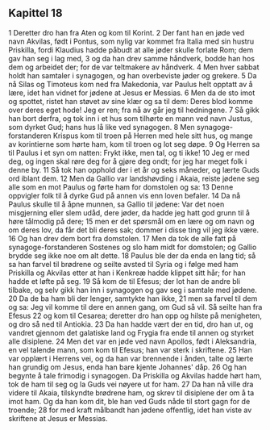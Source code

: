 ## Kapittel 18

1 Deretter dro han fra Aten og kom til Korint.
2 Der fant han en jøde ved navn Akvilas, født i Pontus, som nylig var kommet fra Italia med sin hustru Priskilla, fordi Klaudius hadde påbudt at alle jøder skulle forlate Rom; dem gav han seg i lag med,
3 og da han drev samme håndverk, bodde han hos dem og arbeidet der; for de var teltmakere av håndverk.
4 Men hver sabbat holdt han samtaler i synagogen, og han overbeviste jøder og grekere.
5 Da nå Silas og Timoteus kom ned fra Makedonia, var Paulus helt opptatt av å lære, idet han vidnet for jødene at Jesus er Messias.
6 Men da de sto imot og spottet, ristet han støvet av sine klær og sa til dem: Deres blod komme over deres eget hode! Jeg er ren; fra nå av går jeg til hedningene.
7 Så gikk han bort derfra, og tok inn i et hus som tilhørte en mann ved navn Justus, som dyrket Gud; hans hus lå like ved synagogen.
8 Men synagoge-forstanderen Krispus kom til troen på Herren med hele sitt hus, og mange av korintierne som hørte ham, kom til troen og lot seg døpe.
9 Og Herren sa til Paulus i et syn om natten: Frykt ikke, men tal, og ti ikke!
10 Jeg er med deg, og ingen skal røre deg for å gjøre deg ondt; for jeg har meget folk i denne by.
11 Så tok han opphold der i et år og seks måneder, og lærte Guds ord iblant dem.
12 Men da Gallio var landshøvding i Akaia, reiste jødene seg alle som en mot Paulus og førte ham for domstolen og sa:
13 Denne oppvigler folk til å dyrke Gud på annen vis enn loven befaler.
14 Da nå Paulus skulle til å åpne munnen, sa Gallio til jødene: Var det noen misgjerning eller slem udåd, dere jøder, da hadde jeg hatt god grunn til å høre tålmodig på dere;
15 men er det spørsmål om en lære og om navn og om deres lov, da får det bli deres sak; dommer i disse ting vil jeg ikke være.
16 Og han drev dem bort fra domstolen.
17 Men da tok de alle fatt på synagoge-forstanderen Sostenes og slo ham midt for domstolen; og Gallio brydde seg ikke noe om alt dette.
18 Paulus ble der da enda en lang tid; så sa han farvel til brødrene og seilte avsted til Syria og i følge med ham Priskilla og Akvilas etter at han i Kenkreæ hadde klippet sitt hår; for han hadde et løfte på seg.
19 Så kom de til Efesus; der lot han de andre bli tilbake, og selv gikk han inn i synagogen og gav seg i samtale med jødene.
20 Da de ba ham bli der lenger, samtykte han ikke,
21 men sa farvel til dem og sa: Jeg vil komme til dere en annen gang, om Gud så vil. Så seilte han fra Efesus
22 og kom til Cesarea; deretter dro han opp og hilste på menigheten, og dro så ned til Antiokia.
23 Da han hadde vært der en tid, dro han ut, og vandret gjennom det galatiske land og Frygia fra ende til annen og styrket alle disiplene.
24 Men det var en jøde ved navn Apollos, født i Aleksandria, en vel talende mann, som kom til Efesus; han var sterk i skriftene.
25 Han var opplært i Herrens vei, og da han var brennende i ånden, talte og lærte han grundig om Jesus, enda han bare kjente Johannes' dåp.
26 Og han begynte å tale frimodig i synagogen. Da Priskilla og Akvilas hadde hørt ham, tok de ham til seg og la Guds vei nøyere ut for ham.
27 Da han nå ville dra videre til Akaia, tilskyndte brødrene ham, og skrev til disiplene der om å ta imot ham. Og da han kom dit, ble han ved Guds nåde til stort gagn for de troende;
28 for med kraft målbandt han jødene offentlig, idet han viste av skriftene at Jesus er Messias.
